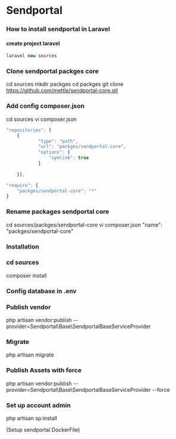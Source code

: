 # Sendportal
### How to install sendportal in Laravel
#### create project laravel
```javascript
laravel new sources
```

### Clone sendportal packges core
cd sources
mkdir packges
cd  packges
git clone https://github.com/mettle/sendportal-core.git

### Add config composer.json
cd sources
vi composer.json
```javascript
"repositories": [
    {
            "type": "path",
            "url": "packges/sendportal-core",
            "options": {
                "symlink": true
            }
    
    }],

"require": {
    "packges/sendportal-core": "*"
}
```

### Rename packages sendportal core
cd sources/packges/sendportal-core
vi composer.json
"name": "packges/sendportal-core"

### Installation
### cd sources
composer install

### Config database in .env

### Publish vendor
php artisan vendor:publish --provider=Sendportal\\Base\\SendportalBaseServiceProvider

### Migrate
php artisan migrate

### Publish Assets with force
php artisan vendor:publish --provider=Sendportal\\Base\\SendportalBaseServiceProvider --force

### Set up account admin
php artisan sp:install


(Setup sendportal DockerFile)
